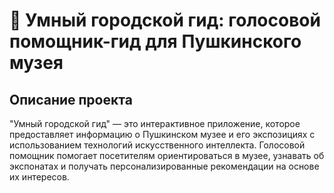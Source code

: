 # 🎨 Умный городской гид: голосовой помощник-гид для Пушкинского музея

## Описание проекта
"Умный городской гид" — это интерактивное приложение, которое предоставляет информацию о Пушкинском музее и его экспозициях с использованием технологий искусственного интеллекта. Голосовой помощник помогает посетителям ориентироваться в музее, узнавать об экспонатах и получать персонализированные рекомендации на основе их интересов.
